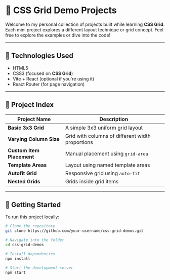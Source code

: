 # 📐 CSS Grid Demo Projects

Welcome to my personal collection of projects built while learning **CSS Grid**. Each mini project explores a different layout technique or grid concept. Feel free to explore the examples or dive into the code!

---

## 🧰 Technologies Used

- HTML5
- CSS3 (focused on **CSS Grid**)
- Vite + React (optional if you're using it)
- React Router (for page navigation)

---

## 🔗 Project Index

| Project Name               | Description                                      |
|----------------------------|--------------------------------------------------|
| **Basic 3x3 Grid**         | A simple 3x3 uniform grid layout                 |
| **Varying Column Size**    | Grid with columns of different width proportions |
| **Custom Item Placement**  | Manual placement using `grid-area`              |
| **Template Areas**         | Layout using named template areas               |
| **Autofit Grid**           | Responsive grid using `auto-fit`                |
| **Nested Grids**           | Grids inside grid items                         |

---

## 🚀 Getting Started

To run this project locally:

```bash
# Clone the repository
git clone https://github.com/your-username/css-grid-demos.git

# Navigate into the folder
cd css-grid-demos

# Install dependencies
npm install

# Start the development server
npm start

